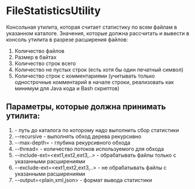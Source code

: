 # FileStatisticsUtility
Консольная утилита, которая считает статистику по всем файлам в указанном каталоге.
Значения, которые должна рассчитать и вывести в консоль утилита в разрезе расширения файлов:
1. Количество файлов
2. Размер в байтах
3. Количество строк всего
4. Количество не пустых строк (есть хотя бы один печатный символ)
5. Количество строк с комментариями (учитывать только однострочные комментарий в начале строки, реализовать как минимум для Java кода и Bash скриптов)

## Параметры, которые должна принимать утилита:
1. <path> - путь до каталога по которому надо выполнить сбор статистики
2. --recursive - выполнять обход дерева рекурсивно
3. --max-depth=<number> - глубина рекурсивного обхода
4. --thread=<number> - количество потоков используемого для обхода
5. --include-ext=<ext1,ext2,ext3,..> - обрабатывать файлы только с указанными расширениями
6. --exclude-ext=<ext1,ext2,ext3,..> - не обрабатывать файлы с указанными расширениями
7. --output=<plain,xml,json> - формат вывода статистики
